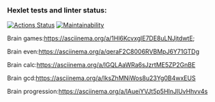 ### Hexlet tests and linter status:
[![Actions Status](https://github.com/TimFix/backend-project-44/workflows/hexlet-check/badge.svg)](https://github.com/TimFix/backend-project-44/actions)
[![Maintainability](https://api.codeclimate.com/v1/badges/7e79409b0f64a2a64f3a/maintainability)](https://codeclimate.com/github/TimFix/backend-project-44/maintainability)

Brain games:https://asciinema.org/a/1Hl6KcvxglE7DE8uLNJjtdwtE;

Brain even:https://asciinema.org/a/qeraF2C8006RVBMpJ6Y71GTDg

Brain calc:https://asciinema.org/a/lGQLAaWRa6sJzrtME5ZP2GnBE

Brain gcd:https://asciinema.org/a/IksZhMNiWos8u23Yg0B4wxEUS

Brain progression:https://asciinema.org/a/lAueiYVJt5p5HInJlUvHhvv4s
